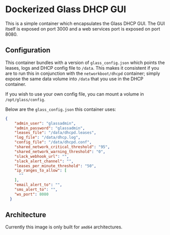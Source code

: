 # Dockerized Glass DHCP GUI

This is a simple container which encapsulates the Glass DHCP GUI.  The GUI itself is exposed on port 3000 and a web services port is exposed on port 8080.

## Configuration

This container bundles with a version of `glass_config.json` which points the leases, logs and DHCP config file to `/data`.  This makes it consistent if you
are to run this in conjunction with the `networkboot/dhcpd` container; simply expose the same data volume into `/data` that you use in the DHCP container.

If you wish to use your own config file, you can mount a volume in `/opt/glass/config`.

Below are the `glass_config.json` this container uses:

```json
{
    "admin_user": "glassadmin",
    "admin_password": "glassadmin",
    "leases_file": "/data/dhcpd.leases",
    "log_file": "/data/dhcp.log",
    "config_file": "/data/dhcpd.conf",
    "shared_network_critical_threshold": "95",
    "shared_network_warning_threshold": "0",
    "slack_webhook_url": "",
    "slack_alert_channel": "",
    "leases_per_minute_threshold": "50",
    "ip_ranges_to_allow": [
      ""
    ],
    "email_alert_to": "",
    "sms_alert_to": "",
    "ws_port": 8080
  }
```

## Architecture

Currently this image is only built for `amd64` architectures.

